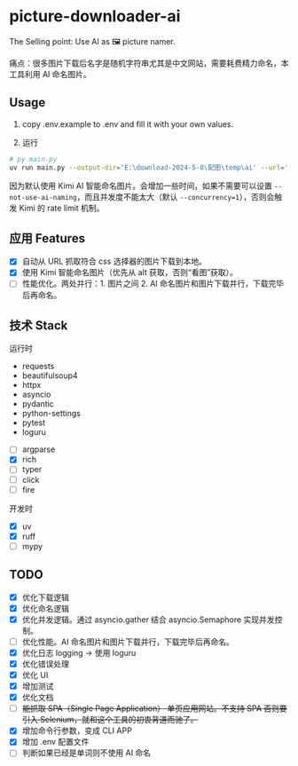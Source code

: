 # picture-downloader-ai

The Selling point: Use AI as 🖼️ picture namer.

痛点：很多图片下载后名字是随机字符串尤其是中文网站，需要耗费精力命名，本工具利用 AI 命名图片。

## Usage

1. copy .env.example to .env and fill it with your own values.

2. 运行

```bash
# py main.py
uv run main.py --output-dir='E:\download-2024-5-8\配图\temp\ai' --url='https://www.python-httpx.org/' --selector='.md-content img'
```

因为默认使用 Kimi AI 智能命名图片。会增加一些时间，如果不需要可以设置 `--not-use-ai-naming`，而且并发度不能太大（默认 `--concurrency=1`），否则会触发 Kimi 的 rate limit 机制。

## 应用 Features

- [x] 自动从 URL 抓取符合 css 选择器的图片下载到本地。
- [x] 使用 Kimi 智能命名图片（优先从 alt 获取，否则“看图”获取）。
- [ ] 性能优化。两处并行：1. 图片之间 2. AI 命名图片和图片下载并行，下载完毕后再命名。

## 技术 Stack

运行时

- requests
- beautifulsoup4
- httpx
- asyncio
- pydantic
- python-settings
- pytest
- loguru
- [ ] argparse
- [x] rich
- [ ] typer
- [ ] click
- [ ] fire

开发时

- [x] uv
- [x] ruff
- [ ] mypy

## TODO

- [x] 优化下载逻辑
- [x] 优化命名逻辑
- [x] 优化并发逻辑。通过 asyncio.gather 结合 asyncio.Semaphore 实现并发控制。
- [ ] 优化性能。AI 命名图片和图片下载并行，下载完毕后再命名。
- [x] 优化日志 logging -> 使用 loguru
- [x] 优化错误处理
- [x] 优化 UI
- [x] 增加测试
- [x] 优化文档
- [ ] ~~能抓取 SPA（Single Page Application） 单页应用网站。不支持 SPA 否则要引入 Selenium，就和这个工具的初衷背道而驰了。~~
- [x] 增加命令行参数，变成 CLI APP
- [x] 增加 .env 配置文件
- [ ] 判断如果已经是单词则不使用 AI 命名

